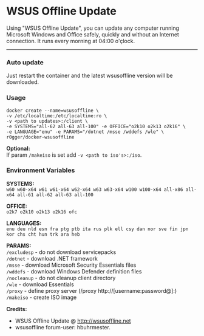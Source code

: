# WSUS Offline Update

Using "WSUS Offline Update", you can update any computer running Microsoft Windows and Office safely, quickly and without an Internet connection. It runs every morning at 04:00 o'çlock.

-----------
### Auto update
Just restart the container and the latest wsusoffline version will be downloaded.

### Usage
```
docker create --name=wsusoffline \
-v /etc/localtime:/etc/localtime:ro \
-v <path to updates>:/client \
-e SYSTEMS="all-62 all-63 all-100" -e OFFICE="o2k10 o2k13 o2k16" \
-e LANGUAGE="enu" -e PARAMS="/dotnet /msse /wddefs /wle" \
r0gger/docker-wsusoffline
```
**Optional:**   
If param `/makeiso` is set add `-v <path to iso's>:/iso`.

### Environment Variables
**SYSTEMS:**    
`w60 w60-x64 w61 w61-x64 w62-x64 w63 w63-x64 w100 w100-x64 all-x86 all-x64 all-61 all-62 all-63 all-100`

**OFFICE:**   
`o2k7 o2k10 o2k13 o2k16 ofc`

**LANGUAGES:**   
`enu deu nld esn fra ptg ptb ita rus plk ell csy dan nor sve fin jpn kor chs cht hun trk ara heb`

**PARAMS:**   
`/excludesp` - do not download servicepacks   
`/dotnet`    - download .NET framework   
`/msse`      - download Microsoft Security Essentials files   
`/wddefs`    - download Windows Defender definition files   
`/nocleanup` - do not cleanup client directory    
`/wle`       - download Essentials   
`/proxy`     - define proxy server (/proxy http://[username:password@]<server>:<port>)   
`/makeiso`   - create ISO image   
    
    
**Credits:**
- WSUS Offline Update @ http://wsusoffline.net  
- wsusoffline forum-user:  hbuhrmester.
